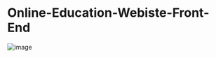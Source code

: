 # Online-Education-Webiste-Front-End
![image](https://user-images.githubusercontent.com/100550365/192142318-d02f9525-1922-41ce-8722-ec7a42a26083.png)

